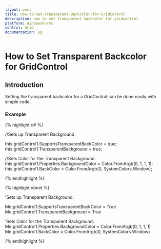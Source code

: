 ```yaml
---
layout: post
title: How-to-Set-Transparent-Backcolor-for-GridControl
description: how to set transparent backcolor for gridcontrol
platform: WindowsForms
control: Grid
documentation: ug
---
```


# How to Set Transparent Backcolor for GridControl

## Introduction

Setting the transparent backcolor for a GridControl can be done easily with simple code.

### Example

{% highlight c# %}



//Sets up Transparent Background.

this.gridControl1.SupportsTransparentBackColor = true;
this.gridControl1.TransparentBackground = true;



//Sets Color for the Transparent Background.
this.gridControl1.Properties.BackgroundColor = Color.FromArgb(0, 1, 1, 1);
this.gridControl1.BackColor = Color.FromArgb(0, SystemColors.Window);

{% endhighlight  %}

{% highlight vbnet %}



'Sets up Transparent Background.

Me.gridControl1.SupportsTransparentBackColor = True
Me.gridControl1.TransparentBackground = True



'Sets Color for the Transparent Background.
Me.gridControl1.Properties.BackgroundColor = Color.FromArgb(0, 1, 1, 1)
Me.gridControl1.BackColor = Color.FromArgb(0, SystemColors.Window)


{% endhighlight  %}
